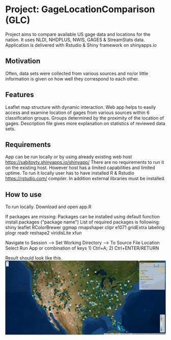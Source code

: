 # Project: GageLocationComparison (GLC)
Project aims to compare available US gage data and locations for the nation.
It uses NLDI, NHDPLUS, NWIS, GAGES & StreamStats data.
Application is delivered with Rstudio & Shiny framework on shinyapps.io 

## Motivation
Often, data sets were collected from various sources and no/or little information is given on how well they correspond to each other.


## Features
Leaflet map structure with dynamic interaction.
Web app helps to easily access and examine location of gages from various sources within 6 classification groups.
Groups determined by the proximity of the location of gages.
Description file gives more explanation on statistics of reviewed data sets.

## Requirements
App can be run locally or by using already existing web host https://sabitovty.shinyapps.io/shinyapp/
There are no requirements to run it on the existing host. However host has a limited capabilities and limited uptime.
To run it locally user has to have installed R & Rstudio https://rstudio.com/ compiler. In addition external libraries must be installed.


## How to use
To run locally.
Download and open app.R

If packages are missing:
Packages can be installed using default function install.packages ("package name")
List of required packages is following:
 shiny
 leaflet
 RColorBrewer
 ggmap
 rmapshaper
 clipr
 e1071
 gridExtra
 labeling
 plogr
 readr
 reshape2
 viridisLite
 xfun

Navigate to Session  --> Set Working Directory --> To Source File Location
Select Run App or combination of keys 1) Ctrl+A; 2) Ctrl+ENTER/RETURN

Result should look like this.
![](screenshot.PNG)

